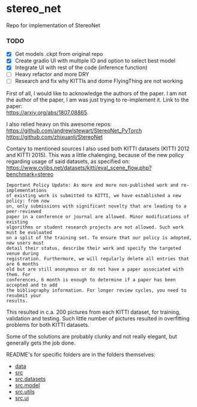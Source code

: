 # stereo_net
Repo for implementation of StereoNet

### TODO
- [x] Get models .ckpt from original repo
- [x] Create gradio UI with multiple IO and option to select best model
- [x] Integrate UI with rest of the code (inference function)
- [ ] Heavy refactor and more DRY
- [ ] Research and fix why KITTIs and dome FlyingThing are not working

First of all, I would like to acknowledge the authors of the paper. I am not the author of the paper, I am was just trying to re-implement it. Link to the paper:  
https://arxiv.org/abs/1807.08865.   

I also relied heavy on this awesome repos:  
https://github.com/andrewlstewart/StereoNet_PyTorch  
https://github.com/zhixuanli/StereoNet  

Contary to mentioned sources I also used both KITTI datasets (KITTI 2012 and KITTI 2015). This was a little chalenging, because of the new policy regarding usage of said datasets, as specified on:   
https://www.cvlibs.net/datasets/kitti/eval_scene_flow.php?benchmark=stereo
```
Important Policy Update: As more and more non-published work and re-implementations 
of existing work is submitted to KITTI, we have established a new policy: from now 
on, only submissions with significant novelty that are leading to a peer-reviewed 
paper in a conference or journal are allowed. Minor modifications of existing 
algorithms or student research projects are not allowed. Such work must be evaluated 
on a split of the training set. To ensure that our policy is adopted, new users must 
detail their status, describe their work and specify the targeted venue during 
registration. Furthermore, we will regularly delete all entries that are 6 months 
old but are still anonymous or do not have a paper associated with them. For 
conferences, 6 month is enough to determine if a paper has been accepted and to add 
the bibliography information. For longer review cycles, you need to resubmit your 
results.
```
This resulted in c.a. 200 pictures from each KITTI dataset, for training, validation and testing. Such little number of pictures resulted in overfitting problems for both KITTI datasets. 

Some of the solutions are probably clunky and not really elegant, but generally gets the job done.

README's for specific folders are in the folders themselves:  
* [data](data)
* [src](src)
* [src.datasets](src/datasets)
* [src.model](src/model)
* [src.utils](src/utils)
* [src.ui](src/ui)
